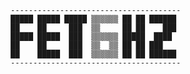 ``` ascii
                                --------------------------------------
                                █████ █████ █████ ▒▒▒▒▒▒ ██ ██ ██████
                                ██    ██     ███  ▒▒     ██ ██    ███
                                █████ █████  ███  ▒▒▒▒▒▒ █████  ████ 
                                ██    ██     ███  ▒▒  ▒▒ ██ ██ ███   
                                ██    █████  ███  ▒▒▒▒▒▒ ██ ██ ██████
                                --------------------------------------
```

  <!--
**fet6hz/fet6hz** is a ✨ _special_ ✨ repository because its `README.md` (this file) appears on your GitHub profile.

Here are some ideas to get you started:

- 🔭 I’m currently working on ...
- 🌱 I’m currently learning ...
- 👯 I’m looking to collaborate on ...
- 🤔 I’m looking for help with ...
- 💬 Ask me about ...
- 📫 How to reach me: ...
- 😄 Pronouns: ...
- ⚡ Fun fact: ...
-->
